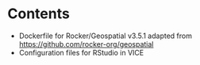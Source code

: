 # Contents

* Dockerfile for Rocker/Geospatial v3.5.1 adapted from https://github.com/rocker-org/geospatial 
* Configuration files for RStudio in VICE
